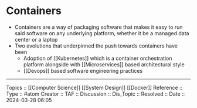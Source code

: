 # Containers

- Containers are a way of packaging software that makes it easy to run said software on any underlying platform, whether it be a managed data center or a laptop
- Two evolutions that underpinned the push towards containers have been
	- Adoption of [[Kubernetes]] which is a container orchestration platform alongside with [[Microservices]] based architectural style
	- [[Devops]] based software engineering practices
---
Topics :: [[Computer Science]] [[System Design]] [[Docker]]
Reference ::
Type :: #atom
Creator ::
TAF ::
Discussion ::
Dis_Topic :: 
Resolved ::
Date :: 2024-03-28 06:05
